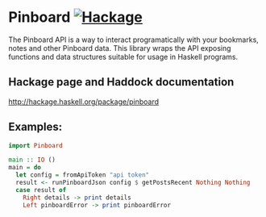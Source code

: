 # Pinboard [![Hackage](https://img.shields.io/hackage/v/pinboard.svg?style=flat)](https://hackage.haskell.org/package/pinboard)

The Pinboard API is a way to interact programatically with
your bookmarks, notes and other Pinboard data. This
library wraps the API exposing functions and data
structures suitable for usage in Haskell programs.

## Hackage page and Haddock documentation
<http://hackage.haskell.org/package/pinboard>


## Examples: 

``` haskell
import Pinboard

main :: IO ()
main = do
  let config = fromApiToken "api token"
  result <- runPinboardJson config $ getPostsRecent Nothing Nothing
  case result of
    Right details -> print details
    Left pinboardError -> print pinboardError
```
